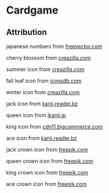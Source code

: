 # Cardgame

## Attribution
japanese numbers from [freevector.com](https://www.freevector.com/kanji-vector-set-26011)

cherry blossom from [creazilla.com](https://creazilla.com/media/clipart/7801760/cherry-blossom)

summer icon from [creazilla.com](https://creazilla.com/media/clipart/76695/sun-icon)

fall leaf icon from [iconsdb.com](https://www.iconsdb.com/brown-icons/leaf-3-icon.html)

winter icon from [creazilla.com](https://creazilla.com/media/clipart/64919/snowflake-icon)

jack icon from [kanji.reader.bz](https://kanji.reader.bz/examples/%E3%82%B8%E3%83%A3%E3%83%83%E3%82%AF)

queen icon from [ikanji.jp](https://ikanji.jp/character/%E5%A6%83)

king icon from [cdn11.bigcommerce.com](https://cdn11.bigcommerce.com/s-7va6f0fjxr/images/stencil/1280x1280/products/51148/67387/Japanese-Kanji-Character-King-Or-Vinyl-Decal-Sticker__32524.1506203026.jpg?c=2)

ace icon from [kanji.reader.bz](https://kanji.reader.bz/examples/%E3%82%A8%E3%83%BC%E3%82%B9)

jack crown icon from [freepik.com](https://www.freepik.com/icon/premium_8362973)

queen crown icon from [freepik.com](https://www.freepik.com/icon/crown_546591)

king crown icon from [freepik.com](https://www.freepik.com/icon/crown_1553873)

ace crown icon from [freepik.com](https://www.freepik.com/icon/crown_1286670)